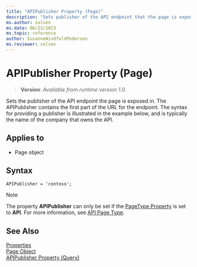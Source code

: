 ```yaml
---
title: "APIPublisher Property (Page)"
description: "Sets publisher of the API endpoint that the page is exposed in."
ms.author: solsen
ms.date: 06/23/2023
ms.topic: reference
author: SusanneWindfeldPedersen
ms.reviewer: solsen
---
```

 
# APIPublisher Property (Page)
> **Version**: _Available from runtime version 1.0._

<!-- this topic is manually created, parent node is devenv-apipublisher-property.md -->

Sets the publisher of the API endpoint the page is exposed in. The APIPublisher contains the first part of the URL for the endpoint. The syntax for providing a publisher is illustrated in the example below, and is typically the name of the company that owns the API.

## Applies to  

- Page object 

## Syntax

```AL
APIPublisher = 'contoso';
```

> [!NOTE]  
> The property **APIPublisher** can only be set if the [PageType Property](devenv-pagetype-property.md) is set to **API**. For more information, see [API Page Type](../devenv-api-pagetype.md).


## See Also

[Properties](devenv-properties.md)   
[Page Object](../devenv-page-object.md)  
[APIPublisher Property (Query)](devenv-apipublisher-query-property.md)  